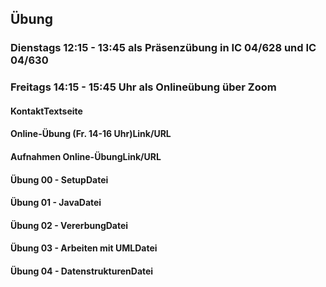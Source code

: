 ## Übung
### Dienstags 12:15 - 13:45 als Präsenzübung in IC 04/628 und IC 04/630
### Freitags 14:15 - 15:45 Uhr als Onlineübung über Zoom

#### KontaktTextseite
#### Online-Übung (Fr. 14-16 Uhr)Link/URL
#### Aufnahmen Online-ÜbungLink/URL
#### Übung 00 - SetupDatei
#### Übung 01 - JavaDatei
#### Übung 02 - VererbungDatei
#### Übung 03 - Arbeiten mit UMLDatei
#### Übung 04 - DatenstrukturenDatei